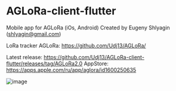 # AGLoRa-client-flutter
Mobile app for AGLoRa (iOs, Android)
Created by Eugeny Shlyagin (shlyagin@gmail.com)

LoRa tracker AGLoRa: https://github.com/Udj13/AGLoRa/

Latest release: https://github.com/Udj13/AGLoRa-client-flutter/releases/tag/AGLoRa2.0
AppStore: https://apps.apple.com/ru/app/aglora/id1600250635

![image](https://github.com/Udj13/AGLoRa-client-flutter/assets/54446451/64d7c211-9a4b-4907-9caf-988dfe470e21)
